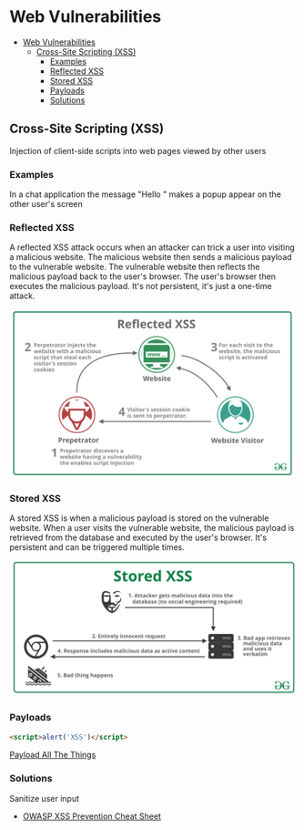 # Web Vulnerabilities

- [Web Vulnerabilities](#web-vulnerabilities)
  - [Cross-Site Scripting (XSS)](#cross-site-scripting-xss)
    - [Examples](#examples)
    - [Reflected XSS](#reflected-xss)
    - [Stored XSS](#stored-xss)
    - [Payloads](#payloads)
    - [Solutions](#solutions)

## Cross-Site Scripting (XSS)

Injection of client-side scripts into web pages viewed by other users

### Examples

In a chat application the message "Hello <script>alert('world')</script>" makes a popup appear on the other user's screen

### Reflected XSS

A reflected XSS attack occurs when an attacker can trick a user into visiting a malicious website. The malicious website then sends a malicious payload to the vulnerable website. The vulnerable website then reflects the malicious payload back to the user's browser. The user's browser then executes the malicious payload. It's not persistent, it's just a one-time attack.

![Reflected XSS](./ressources/reflectedXSS.png)

### Stored XSS

A stored XSS is when a malicious payload is stored on the vulnerable website. When a user visits the vulnerable website, the malicious payload is retrieved from the database and executed by the user's browser. It's persistent and can be triggered multiple times.

![Stored XSS](./ressources/storedXSS.png)

### Payloads

```html
<script>alert('XSS')</script>
```

[Payload All The Things](https://github.com/swisskyrepo/PayloadsAllTheThings/blob/master/XSS%20Injection/README.md)

### Solutions

Sanitize user input

- [OWASP XSS Prevention Cheat Sheet](https://cheatsheetseries.owasp.org/cheatsheets/Cross_Site_Scripting_Prevention_Cheat_Sheet.html)
